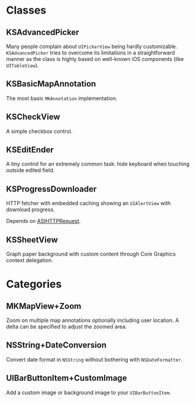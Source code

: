 # Classes

KSAdvancedPicker
----------------

Many people complain about `UIPickerView` being hardly customizable. `KSAdvancedPicker` tries to overcome its limitations in a straightforward manner as the class is highly based on well-known iOS components (like `UITableView`).

KSBasicMapAnnotation
--------------------

The most basic `MKAnnotation` implementation.

KSCheckView
-----------

A simple checkbox control.

KSEditEnder
-----------

A tiny control for an extremely common task: hide keyboard when touching outside edited field.

KSProgressDownloader
--------------------

HTTP fetcher with embedded caching showing an `UIAlertView` with download progress.

Depends on [ASIHTTPRequest](http://github.com/pokeb/asi-http-request).

KSSheetView
-----------

Graph paper background with custom content through Core Graphics context delegation.

# Categories

MKMapView+Zoom
--------------

Zoom on multiple map annotations optionally including user location. A delta can be specified to adjust the zoomed area.

NSString+DateConversion
-----------------------

Convert date format in `NSString` without bothering with `NSDateFormatter`.

UIBarButtonItem+CustomImage
---------------------------

Add a custom image or background image to your `UIBarButtonItem`.
